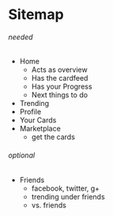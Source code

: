 # Sitemap

###### needed

- Home
    - Acts as overview
    - Has the cardfeed
    - Has your Progress
    - Next things to do
- Trending
- Profile
- Your Cards
- Marketplace
    - get the cards

###### optional

- Friends
    - facebook, twitter, g+
    - trending under friends
    - vs. friends
